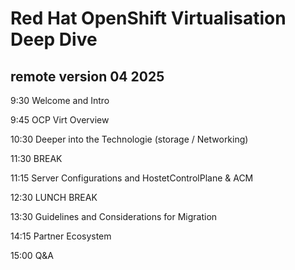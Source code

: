 # Red Hat OpenShift Virtualisation Deep Dive
## remote version 04 2025
 
9:30 Welcome and Intro

9:45 OCP Virt Overview

10:30 Deeper into the Technologie (storage / Networking) 

11:30 BREAK

11:15 Server Configurations and HostetControlPlane & ACM

12:30 LUNCH BREAK

13:30 Guidelines and Considerations for Migration 

14:15 Partner Ecosystem

15:00 Q&A
